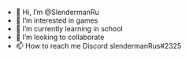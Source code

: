 - 👋 Hi, I’m @SlendermanRu
- 👀 I’m interested in games
- 🌱 I’m currently learning in school
- 💞️ I’m looking to collaborate  
- 📫 How to reach me Discord slendermanRus#2325
<!---
SlendermanRu/SlendermanRu is a ✨ special ✨ repository because its `README.md` (this file) appears on your GitHub profile.
You can click the Preview link to take a look at your changes.
--->
